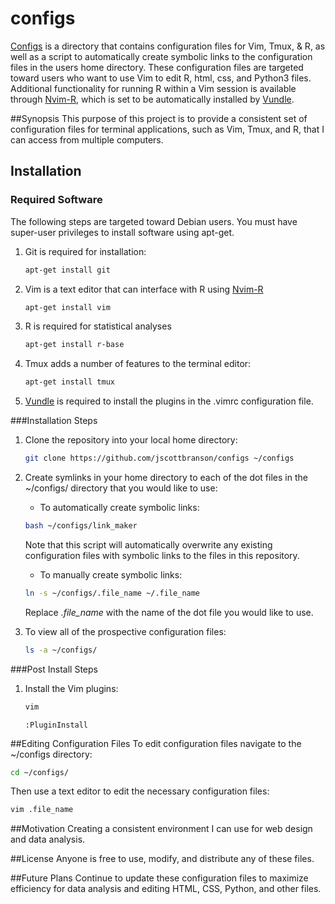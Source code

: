 # configs
[Configs] is a directory that contains configuration files for Vim, Tmux, &amp; R, as well as a script to automatically create symbolic links to the configuration files in the users home directory. These configuration files are targeted toward users who want to use Vim to edit R, html, css, and Python3 files. Additional functionality for running R within a Vim session is available through [Nvim-R], which is set to be automatically installed by [Vundle].

##Synopsis
This purpose of this project is to provide a consistent set of configuration
files for terminal applications, such as Vim, Tmux, and R, that I can access from
multiple computers.

## Installation
### Required Software
The following steps are targeted toward Debian users. You must have super-user
privileges to install software using apt-get.

1. Git is required for installation:
	```bash
	apt-get install git
	```
2. Vim is a text editor that can interface with R using [Nvim-R]
	```bash
	apt-get install vim
	```

3. R is required for statistical analyses
	```bash
	apt-get install r-base
	```

4. Tmux adds a number of features to the terminal editor:
	```bash
	apt-get install tmux
	```

5. [Vundle] is required to install the plugins in the .vimrc configuration file.

###Installation Steps
1. Clone the repository into your local home directory:
	```bash
	git clone https://github.com/jscottbranson/configs ~/configs
	```

2. Create symlinks in your home directory to each of the dot files in the ~/configs/ directory that you would like to use:
	* To automatically create symbolic links:
	```bash
	bash ~/configs/link_maker
	```
	Note that this script will automatically overwrite any existing configuration
	files with symbolic links to the files in this repository.
	* To manually create symbolic links:
	```bash
	ln -s ~/configs/.file_name ~/.file_name
	```
	Replace *.file_name* with the name of the dot file you would like to use.

3. To view all of the prospective configuration files:
	```bash
	ls -a ~/configs/
	```

###Post Install Steps
1. Install the Vim plugins:
	```bash
	vim
	```

	```vim
	:PluginInstall
	```

##Editing Configuration Files
To edit configuration files navigate to the ~/configs directory:
```bash
cd ~/configs/
```

Then use a text editor to edit the necessary configuration files:
```bash
vim .file_name
```

##Motivation
Creating a consistent environment I can use for web design and data analysis.

##License
Anyone is free to use, modify, and distribute any of these files.

##Future Plans
Continue to update these configuration files to maximize efficiency for data
analysis and editing HTML, CSS, Python, and other files.

[configs]:https://github.com/jscottbranson/configs
[Vundle]:https://github.com/VundleVim/Vundle.vim
[Nvim-R]:https://github.com/jalvesaq/Nvim-R
